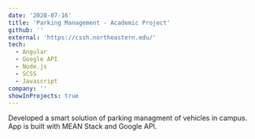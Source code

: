 ```yaml
---
date: '2020-07-16'
title: 'Parking Management - Academic Project'
github: ''
external: 'https://cssh.northeastern.edu/'
tech:
  - Angular
  - Google API
  - Node.js
  - SCSS
  - Javascript
company: ''
showInProjects: true
---
```

Developed a smart solution of parking managment of vehicles in campus. App is built with MEAN Stack and Google API. 